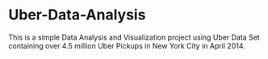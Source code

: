 # Uber-Data-Analysis
This is a simple Data Analysis and Visualization project using Uber Data Set containing over 4.5 million Uber Pickups in New York City in April 2014.
